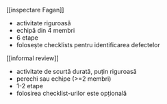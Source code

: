 [[inspectare Fagan]]
- activitate riguroasă
- echipă din 4 membri
- 6 etape
- folosește checklists pentru identificarea defectelor

[[informal review]]
- activitate de scurtă durată, puțin riguroasă
- perechi sau echipe (>=2 membri)
- 1-2 etape
- folosirea checklist-urilor este opțională